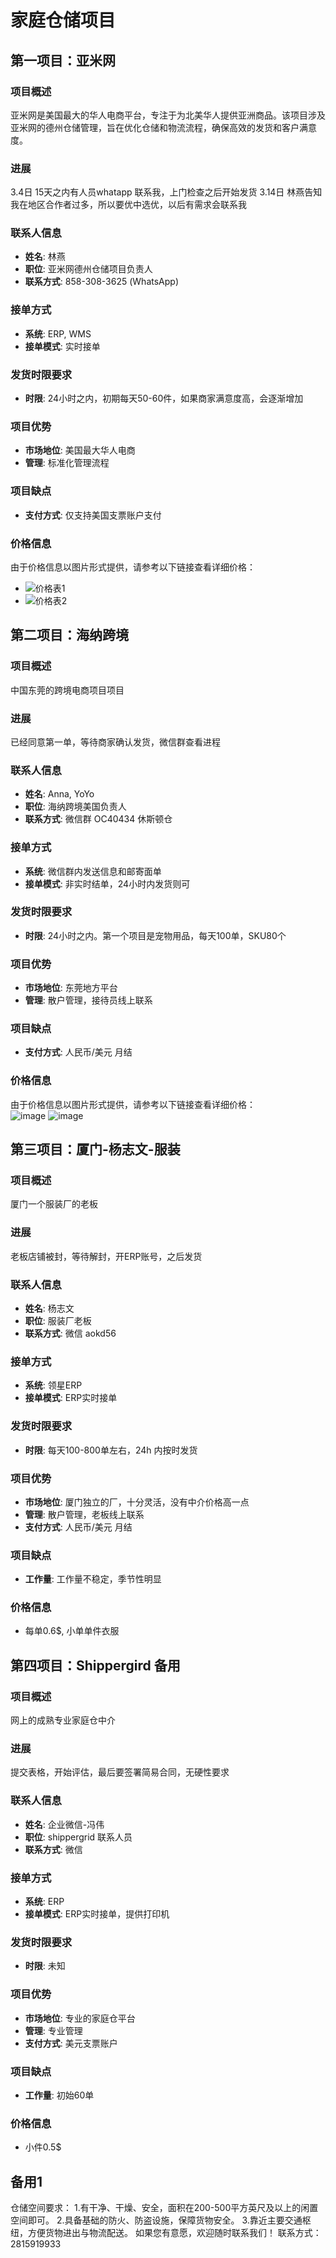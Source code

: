 # 家庭仓储项目

## 第一项目：亚米网

### 项目概述
亚米网是美国最大的华人电商平台，专注于为北美华人提供亚洲商品。该项目涉及亚米网的德州仓储管理，旨在优化仓储和物流流程，确保高效的发货和客户满意度。
### 进展
3.4日 15天之内有人员whatapp 联系我，上门检查之后开始发货
3.14日 林燕告知我在地区合作者过多，所以要优中选优，以后有需求会联系我
### 联系人信息
- **姓名**: 林燕  
- **职位**: 亚米网德州仓储项目负责人  
- **联系方式**: 858-308-3625 (WhatsApp)  

### 接单方式
- **系统**: ERP, WMS  
- **接单模式**: 实时接单  

### 发货时限要求
- **时限**: 24小时之内，初期每天50-60件，如果商家满意度高，会逐渐增加

### 项目优势
- **市场地位**: 美国最大华人电商  
- **管理**: 标准化管理流程  

### 项目缺点
- **支付方式**: 仅支持美国支票账户支付  

### 价格信息
由于价格信息以图片形式提供，请参考以下链接查看详细价格：  
- ![价格表1](https://github.com/user-attachments/assets/60c4ad49-ac09-41f0-8b89-14c09686384a)  
- ![价格表2](https://github.com/user-attachments/assets/05a07923-90df-4c7e-aaf0-36010be9c7f8)  



## 第二项目：海纳跨境

### 项目概述
中国东莞的跨境电商项目项目
### 进展
已经同意第一单，等待商家确认发货，微信群查看进程
### 联系人信息
- **姓名**: Anna, YoYo
- **职位**: 海纳跨境美国负责人  
- **联系方式**: 微信群 OC40434 休斯顿仓  

### 接单方式
- **系统**: 微信群内发送信息和邮寄面单
- **接单模式**: 非实时结单，24小时内发货则可

### 发货时限要求
- **时限**: 24小时之内。第一个项目是宠物用品，每天100单，SKU80个

### 项目优势
- **市场地位**: 东莞地方平台
- **管理**: 散户管理，接待员线上联系

### 项目缺点
- **支付方式**: 人民币/美元 月结

### 价格信息
由于价格信息以图片形式提供，请参考以下链接查看详细价格：  
![image](https://github.com/user-attachments/assets/d7ef01d6-b96c-473f-87db-e4ce847fd195)
![image](https://github.com/user-attachments/assets/595d5ecb-3d23-46b7-9542-b094933b6b12)


## 第三项目：厦门-杨志文-服装

### 项目概述
厦门一个服装厂的老板
### 进展
老板店铺被封，等待解封，开ERP账号，之后发货
### 联系人信息
- **姓名**: 杨志文
- **职位**: 服装厂老板
- **联系方式**: 微信 aokd56 

### 接单方式
- **系统**: 领星ERP
- **接单模式**: ERP实时接单

### 发货时限要求
- **时限**: 每天100-800单左右，24h 内按时发货

### 项目优势
- **市场地位**: 厦门独立的厂，十分灵活，没有中介价格高一点
- **管理**: 散户管理，老板线上联系
- **支付方式**: 人民币/美元 月结
### 项目缺点
- **工作量**: 工作量不稳定，季节性明显 


### 价格信息
* 每单0.6$, 小单单件衣服


## 第四项目：Shippergird 备用

### 项目概述
网上的成熟专业家庭仓中介
### 进展
提交表格，开始评估，最后要签署简易合同，无硬性要求
### 联系人信息
- **姓名**: 企业微信-冯伟
- **职位**: shippergrid 联系人员
- **联系方式**: 微信

### 接单方式
- **系统**: ERP
- **接单模式**: ERP实时接单，提供打印机

### 发货时限要求
- **时限**: 未知

### 项目优势
- **市场地位**: 专业的家庭仓平台
- **管理**: 专业管理
- **支付方式**: 美元支票账户
### 项目缺点
- **工作量**: 初始60单


### 价格信息
* 小件0.5$

## 备用1
仓储空间要求：
1.有干净、干燥、安全，面积在200-500平方英尺及以上的闲置空间即可。
2.具备基础的防火、防盗设施，保障货物安全。
3.靠近主要交通枢纽，方便货物进出与物流配送。
如果您有意愿，欢迎随时联系我们！
联系方式：2815919933

